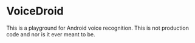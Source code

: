 VoiceDroid
==========

This is a playground for Android voice recognition.
This is not production code and nor is it ever meant to be.



